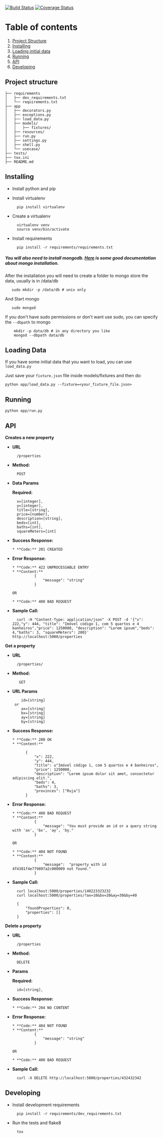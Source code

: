 [![Build Status](https://travis-ci.org/IuryAlves/code-challenge.svg?branch=master)](https://travis-ci.org/IuryAlves/code-challenge)
[![Coverage Status](https://coveralls.io/repos/github/IuryAlves/code-challenge/badge.svg?branch=master)](https://coveralls.io/github/IuryAlves/code-challenge?branch=master)

# Table of contents
1. [Project Structure](#structure)
2. [Installing](#installing)
3. [Loading initial data](#loading_data_in_bulk)
4. [Running](#running)
5. [API](#api)
6. [Developing](#developing)


## Project structure <a name="structure"></a>

    ├── requirements
    │   ├── dev_requirements.txt
    │   └── requirements.txt
    ├── app
    │   ├── decorators.py
    │   ├── exceptions.py
    │   ├── load_data.py
    │   ├── models/
    │   │   ├── fixtures/
    │   ├── resources/
    │   ├── run.py
    │   ├── settings.py
    │   ├── shell.py
    │   └── usecase/
    ├── tests/
    ├── tox.ini
    ├── README.md


## Installing <a name="installing"></a>

* Install python and pip

* Install virtualenv

        pip install virtualenv

* Create a virtualenv

        virtualenv venv
        source venv/bin/activate

* Install requirements

        pip install -r requirements/requirements.txt

##### You will also need to install mongodb. [Here](https://docs.mongodb.org/manual/installation/) is some good documentation about mongo installation.

After the installation you will need to create a folder to mongo store the data, usually is in /data/db

       sudo mkdir -p /data/db # unix only

And Start mongo

       sudo mongod

If you don't have sudo permissions or don't want use sudo, you can specify the ```--dbpath``` to mongo

        mkdir -p data/db # in any directory you like
        mongod --dbpath data/db

## Loading Data <a name="loading_data_in_bulk"></a>

If you have some initial data that you want to load, you can use `load_data.py`

Just save your `fixture.json` file inside models/fixtures and then do:

    python app/load_data.py --fixture=<your_fixture_file.json>


## Running <a name="running"></a>

    python app/run.py

## API <a name="api"></a>

**Creates a new property**

* **URL**

        /properties

* **Method:**

        POST

* **Data Params**


    **Required:**

        x=[integer],
        y=[integer],
        title=[string],
        price=[number],
        description=[string],
        beds=[int],
        baths=[int],
        squareMeters=[int]

* **Success Response:**

      * **Code:** 201 CREATED

* **Error Response:**

      * **Code:** 422 UNPROCESSABLE ENTRY
      * **Content:**
                {
                    "message": "string"
                }

      OR

      * **Code:** 400 BAD REQUEST

* **Sample Call:**

        curl -H "Content-Type: application/json" -X POST -d '{"x": 222,"y": 444, "title": "Imóvel código 1, com 5 quartos e 4 banheiros","price": 1250000, "description": "Lorem ipsum","beds": 4,"baths": 3, "squareMeters": 200}' http://localhost:5000/properties


**Get a property**

* **URL**

        /properties/

* **Method:**

         GET

*  **URL Params**

           id=[string]
        or
           ax=[string]
           bx=[string]
           ay=[string]
           by=[string]

* **Success Response:**

      * **Code:** 200 OK
      * **Content:**

            {
                "x": 222,
                "y": 444,
                "title": u"Imóvel código 1, com 5 quartos e 4 banheiros",
                "price": 1250000,
                "description": "Lorem ipsum dolor sit amet, consectetur adipiscing elit.",
                "beds": 4,
                "baths": 3,
                "provinces": ["Ruja"]
            }

* **Error Response:**

      * **Code:** 400 BAD REQUEST
      * **Content:**
                {
                    "message": "You must provide an id or a query string with 'ax', 'bx', 'ay', 'by."
                }

      OR

      * **Code:** 404 NOT FOUND
      * **Content:**
                {
                    "message":  "property with id 4f4381f4e779897a2c000009 not found."
                }


* **Sample Call:**

        curl localhost:5000/properties/140223323232
        curl localhost:5000/properties/?ax=10&bx=20&ay=30&by=40

        {
            "foundProperties": 0,
            "properties": []
        }

**Delete a property**

* **URL**

        /properties

* **Method:**

        DELETE

* **Params**


    **Required:**

        id=[string],

* **Success Response:**

      * **Code:** 204 NO CONTENT

* **Error Response:**

      * **Code:** 404 NOT FOUND
      * **Content:**
                {
                    "message": "string"
                }

      OR

      * **Code:** 400 BAD REQUEST

* **Sample Call:**

        curl -X DELETE http://localhost:5000/properties/432432342



## Developing <a name='developing'></a>


* Install development requirements

        pip install -r requirements/dev_requirements.txt

* Run the tests and flake8

        tox
